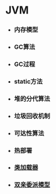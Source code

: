 # JVM

* ### 内存模型
* ### GC算法
* ### GC过程
* ### static方法
* ### 堆的分代算法
* ### 垃圾回收机制
* ### 可达性算法
* ### 热部署
* ### [类加载器](/JVM相关/类加载器.md)
* ### [双亲委派模型](/JVM相关/双亲委派模型.md)

# 



